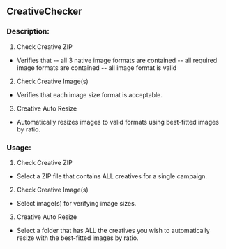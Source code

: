## CreativeChecker


### Description:

1. Check Creative ZIP
- Verifies that
-- all 3 native image formats are contained
-- all required image formats are contained
-- all image format is valid

2. Check Creative Image(s)
- Verifies that each image size format is acceptable.

3. Creative Auto Resize
- Automatically resizes images to valid formats using best-fitted images by ratio.


### Usage:

1. Check Creative ZIP
- Select a ZIP file that contains ALL creatives for a single campaign.

2. Check Creative Image(s)
- Select image(s) for verifying image sizes.

3. Creative Auto Resize
- Select a folder that has ALL the creatives you wish to automatically resize with the best-fitted images by ratio.
